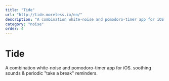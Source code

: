 ```yaml
---
title: "Tide"
url: "http://tide.moreless.io/en/"
description: "A combination white-noise and pomodoro-timer app for iOS. soothing sounds & periodic 'take a break' reminders."
category: "noise"
order: 4
---
```


# Tide

A combination white-noise and pomodoro-timer app for iOS. soothing sounds & periodic "take a break" reminders.
